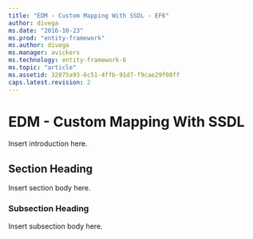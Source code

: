 ```yaml
---
title: "EDM - Custom Mapping With SSDL - EF6"
author: divega
ms.date: "2016-10-23"
ms.prod: "entity-framework"
ms.author: divega
ms.manager: avickers
ms.technology: entity-framework-6
ms.topic: "article"
ms.assetid: 32075a93-6c51-4ffb-91d7-f9cae29f08ff
caps.latest.revision: 2
---
```

# EDM - Custom Mapping With SSDL
Insert introduction here.  
  
## Section Heading  
 Insert section body here.  
  
### Subsection Heading  
 Insert subsection body here.